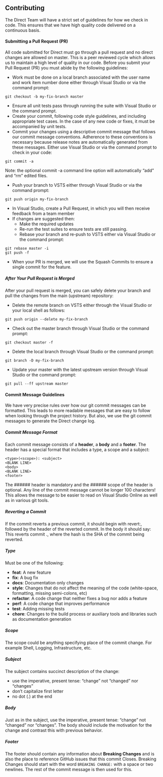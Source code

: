 ## Contributing

The Direct Team will have a strict set of guidelines for how we check in code. This ensures that we have high quality code delivered on a continuous basis.
#### Submitting a Pull Request (PR)

All code submitted for Direct must go through a pull request and no direct changes are allowed on master. This is a peer reviewed cycle which allows us to maintain a high level of quality in our code.
Before you submit your Pull Request (PR) you must abide by the following guidelines:
* Work must be done on a local branch associated with the user name and work item number done either through Visual Studio or via the command prompt:
```
git checkout -b my-fix-branch master
```
* Ensure all unit tests pass through running the suite with Visual Studio or the command prompt.
* Create your commit, following code style guidelines, and including appropriate test cases. In the case of any new code or fixes, it must be accompanied by unit tests.
* Commit your changes using a descriptive commit message that follows our commit message conventions. Adherence to these conventions is necessary because release notes are automatically generated from these messages. Either use Visual Studio or via the command prompt to check in your code:
```
git commit -a
```
Note: the optional commit -a command line option will automatically “add” and “rm” edited files.
* Push your branch to VSTS either through Visual Studio or via the command prompt:
```
git push origin my-fix-branch
```
* In Visual Studio, create a Pull Request, in which you will then receive feedback from a team member
* If changes are suggested then:
    * Make the required updates
    * Re-run the test suites to ensure tests are still passing.
    * Rebase your branch and re-push to VSTS either via Visual Studio or the command prompt:
```
git rebase master -i
git push -f
```
* When your PR is merged, we will use the Squash Commits to ensure a single commit for the feature.
##### After Your Pull Request is Merged

After your pull request is merged, you can safely delete your branch and pull the changes from the main (upstream) repository:
* Delete the remote branch on VSTS either through the Visual Studio or your local shell as follows:
```
git push origin --delete my-fix-branch
```
* Check out the master branch through Visual Studio or the command prompt:
```
git checkout master -f
```
* Delete the local branch through Visual Studio or the command prompt:
```
git branch -D my-fix-branch
```
* Update your master with the latest upstream version through Visual Studio or the command prompt:
```
git pull --ff upstream master
```
#### Commit Message Guidelines

We have very precise rules over how our git commit messages can be formatted. This leads to more readable messages that are easy to follow when looking through the project history. But also, we use the git commit messages to generate the Direct change log.
##### Commit Message Format

Each commit message consists of a **header**, a **body** and a **footer**. The header has a special format that includes a type, a scope and a subject:
```
<type>(<scope>): <subject>
<BLANK LINE>
<body>
<BLANK LINE>
<footer>
```
The  ######  header is mandatory and the  ###### scope of the header is optional.
Any line of the commit message cannot be longer 100 characters! This allows the message to be easier to read on Visual Studio Online as well as in various git tools.
 ##### Reverting a Commit
If the commit reverts a previous commit, it should begin with revert:, followed by the header of the reverted commit. In the body it should say: This reverts commit <hash>., where the hash is the SHA of the commit being reverted.
 ##### Type

Must be one of the following:
* **feat**: A new feature
* **fix**: A bug fix
* **docs**: Documentation only changes
* **style**: Changes that do not affect the meaning of the code (white-space, formatting, missing semi-colons, etc)
* **refactor**: A code change that neither fixes a bug nor adds a feature
* **perf**: A code change that improves performance
* **test**: Adding missing tests
* **chore**: Changes to the build process or auxiliary tools and libraries such as documentation generation
##### Scope
The scope could be anything specifying place of the commit change. For example Shell, Logging, Infrastructure, etc.
##### Subject
The subject contains succinct description of the change:
* use the imperative, present tense: “change” not “changed” nor “changes”
* don’t capitalize first letter
* no dot (.) at the end
##### Body
Just as in the subject, use the imperative, present tense: “change” not “changed” nor “changes”. The body should include the motivation for the change and contrast this with previous behavior.
##### Footer
The footer should contain any information about **Breaking Changes** and is also the place to reference GitHub issues that this commit Closes.
Breaking Changes should start with the word ```BREAKING CHANGE:``` with a space or two newlines. The rest of the commit message is then used for this.
